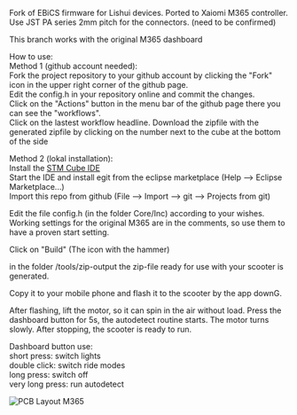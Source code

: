 Fork of EBiCS firmware for Lishui devices. Ported to Xaiomi M365 controller. 
Use JST PA series 2mm pitch for the connectors. (need to be confirmed) 

This branch works with the original M365 dashboard  

How to use:  
Method 1 (github account needed):  
Fork the project repository to your github account by clicking the "Fork" icon in the upper right corner of the github page.  
Edit the config.h in your repository online and commit the changes.  
Click on the "Actions" button in the menu bar of the github page there you can see the "workflows".  
Click on the lastest workflow headline.
Download the zipfile with the generated zipfile by clicking on the number next to the cube at the bottom of the side  

Method 2 (lokal installation):  
Install the [STM Cube IDE](https://www.st.com/en/development-tools/stm32cubeide.html#overview&secondary=st-get-software)  
Start the IDE and install egit from the eclipse marketplace (Help --> Eclipse Marketplace...)  
Import this repo from github (File --> Import --> git --> Projects from git)  

Edit the file config.h (in the folder Core/Inc) according to your wishes. Working settings for the original M365 are in the comments, so use them to have a proven start setting.  

Click on "Build" (The icon with the hammer)  

in the folder /tools/zip-output the zip-file ready for use with your scooter is generated.



Copy it to your mobile phone and flash it to the scooter by the app downG.

After flashing, lift the motor, so it can spin in the air without load. Press the dashboard button for 5s, the autodetect routine starts. The motor turns slowly. After stopping, the scooter is ready to run.  

Dashboard button use:  
short press: switch lights  
double click: switch ride modes  
long press: switch off  
very long press: run autodetect  


![PCB Layout M365](https://github.com/Koxx3/SmartESC_STM32_v3/blob/master/Documentation/PCB%20Layout%20M365.PNG)

